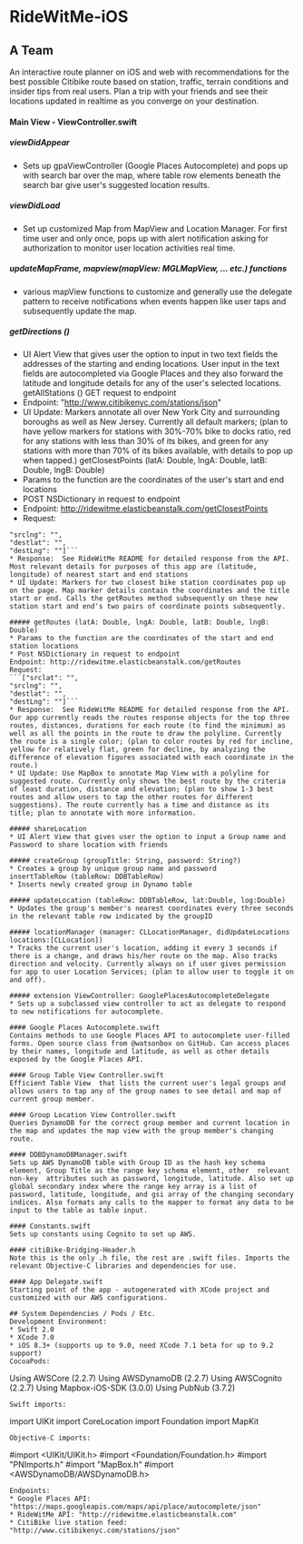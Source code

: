 # RideWitMe-iOS

## A Team
An interactive route planner on iOS and web with recommendations for the best possible Citibike route based on station, traffic, terrain conditions and insider tips from real users. Plan a trip with your friends and see their locations updated in realtime as you converge on your destination.

#### Main View - ViewController.swift
##### viewDidAppear
 * Sets up gpaViewController  (Google Places Autocomplete) and pops up with search bar over the map, where table row elements beneath the search bar give user's suggested location results.
##### viewDidLoad
 * Set up customized Map from MapView and Location Manager. For first time user and only once, pops up with alert notification asking for authorization to monitor user location activities real time.
##### updateMapFrame, mapview(mapView: MGLMapView, … etc.) functions
 * various mapView functions to customize and generally use the delegate pattern to receive notifications when events happen like user taps and subsequently update the map.

##### getDirections ()
 * UI Alert View that gives user the option to input in two text fields the addresses of the starting and ending locations. User input in the text fields are autocompleted via Google Places  and  they also forward the latitude and longitude details for any of the user's selected locations.
getAllStations ()
GET request to endpoint
 * Endpoint: "http://www.citibikenyc.com/stations/json"
 * UI Update: Markers annotate all over New York City and surrounding boroughs as well as New Jersey. Currently all default markers; (plan to have yellow markers for stations with 30%-70% bike to docks ratio, red for any stations with less than 30% of its bikes, and  green for any stations with more than 70% of its bikes available, with details to pop up when tapped.)
getClosestPoints (latA: Double, lngA: Double, latB: Double, lngB: Double)
 * Params to the function are the coordinates of the user's start and end locations
 * POST NSDictionary in request to endpoint
 * Endpoint: http://ridewitme.elasticbeanstalk.com/getClosestPoints
 * Request:
 ```["srclat": "",
 "srclng": "",
 "destlat": "",
 "destLng": ""]```
 * Response:  See RideWitMe README for detailed response from the API. Most relevant details for purposes of this app are (latitude, longitude) of nearest start and end stations
 * UI Update: Markers for two closest bike station coordinates pop up on the page. Map marker details contain the coordinates and the title start or end. Calls the getRoutes method subsequently on these new station start and end's two pairs of coordinate points subsequently.

##### getRoutes (latA: Double, lngA: Double, latB: Double, lngB: Double)
 * Params to the function are the coordinates of the start and end station locations
 * Post NSDictionary in request to endpoint
Endpoint: http://ridewitme.elasticbeanstalk.com/getRoutes
Request:
 ```["srclat": "",
 "srclng": "",
 "destlat": "",
 "destLng": ""]```
 * Response:  See RideWitMe README for detailed response from the API. Our app currently reads the routes response objects for the top three routes, distances, durations for each route (to find the minimum) as well as all the points in the route to draw the polyline. Currently the route is a single color; (plan to color routes by red for incline, yellow for relatively flat, green for decline, by analyzing the difference of elevation figures associated with each coordinate in the route.)
 * UI Update: Use MapBox to annotate Map View with a polyline for suggested route. Currently only shows the best route by the criteria of least duration, distance and elevation; (plan to show 1-3 best routes and allow users to tap the other routes for different suggestions). The route currently has a time and distance as its title; plan to annotate with more information.

##### shareLocation
 * UI Alert View that gives user the option to input a Group name and Password to share location with friends

##### createGroup (groupTitle: String, password: String?)
 * Creates a group by unique group name and password
insertTableRow (tableRow: DDBTableRow)
 * Inserts newly created group in Dynamo table

##### updateLocation (tableRow: DDBTableRow, lat:Double, log:Double)
 * Updates the group's member's nearest coordinates every three seconds in the relevant table row indicated by the groupID

##### locationManager (manager: CLLocationManager, didUpdateLocations locations:[CLLocation])
* Tracks the current user's location, adding it every 3 seconds if there is a change, and draws his/her route on the map. Also tracks direction and velocity. Currently always on if user gives permission for app to user Location Services; (plan to allow user to toggle it on and off).

##### extension ViewController: GooglePlacesAutocompleteDelegate
 * Sets up a subclassed view controller to act as delegate to respond to new notifications for autocomplete.

#### Google Places Autocomplete.swift
Contains methods to use Google Places API to autocomplete user-filled forms. Open source class from @watsonbox on GitHub. Can access places by their names, longitude and latitude, as well as other details exposed by the Google Places API.

#### Group Table View Controller.swift
Efficient Table View  that lists the current user's legal groups and allows users to tap any of the group names to see detail and map of current group member.

#### Group Location View Controller.swift
Queries DynamoDB for the correct group member and current location in the map and updates the map view with the group member's changing route.

#### DDBDynamoDBManager.swift
Sets up AWS DynamoDB table with Group ID as the hash key schema element, Group Title as the range key schema element, other  relevant non-key  attributes such as password, longitude, latitude. Also set up global secondary index where the range key array is a list of password, latitude, longitude, and gsi array of the changing secondary indices. Also formats any calls to the mapper to format any data to be input to the table as table input.

#### Constants.swift
Sets up constants using Cognito to set up AWS.

#### citiBike-Bridging-Header.h
Note this is the only .h file, the rest are .swift files. Imports the relevant Objective-C libraries and dependencies for use.

#### App Delegate.swift
Starting point of the app - autogenerated with XCode project and customized with our AWS configurations.

## System Dependencies / Pods / Etc.
Development Environment:
* Swift 2.0
* XCode 7.0
* iOS 8.3+ (supports up to 9.0, need XCode 7.1 beta for up to 9.2 support)
CocoaPods:
```
Using AWSCore (2.2.7)
Using AWSDynamoDB (2.2.7)
Using AWSCognito (2.2.7)
Using Mapbox-iOS-SDK (3.0.0)
Using PubNub (3.7.2)
```
Swift imports:
```
import UIKit
import CoreLocation
import Foundation
import MapKit
```
Objective-C imports:
```
#import <UIKit/UIKit.h>
#import <Foundation/Foundation.h>
#import "PNImports.h"
#import "MapBox.h"
#import <AWSDynamoDB/AWSDynamoDB.h>
```
Endpoints:
* Google Places API:  "https://maps.googleapis.com/maps/api/place/autocomplete/json"
* RideWitMe API: "http://ridewitme.elasticbeanstalk.com"
* CitiBike live station feed: "http://www.citibikenyc.com/stations/json"
